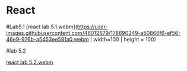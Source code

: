 # React


#Lab5.1
[react lab 5.1.webm](https://user-images.githubusercontent.com/46012679/178690249-a50866f6-ef56-46e9-976b-a5453ee581a0.webm | width=100 | height = 100)





#lab 5.2

[react lab 5.2.webm](https://user-images.githubusercontent.com/46012679/178690282-4f4ad5c3-d51b-483d-b365-ffc73f618d6d.webm)
